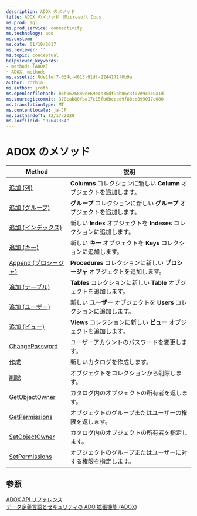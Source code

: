 ```yaml
---
description: ADOX のメソッド
title: ADOX のメソッド |Microsoft Docs
ms.prod: sql
ms.prod_service: connectivity
ms.technology: ado
ms.custom: ''
ms.date: 01/19/2017
ms.reviewer: ''
ms.topic: conceptual
helpviewer_keywords:
- methods [ADOX]
- ADOX, methods
ms.assetid: 8de11ef7-034c-4613-91df-2244171f0b9a
author: rothja
ms.author: jroth
ms.openlocfilehash: b6b0626880ee69e4a35df9bb86c3f07d9c3c0a1d
ms.sourcegitcommit: 370cab80fba17c15fb0bceed9f80cb099017e000
ms.translationtype: MT
ms.contentlocale: ja-JP
ms.lasthandoff: 12/17/2020
ms.locfileid: "97641354"
---
```

# <a name="adox-methods"></a>ADOX のメソッド

|Method|説明|  
|-|-|  
|[追加 (列)](./append-method-adox-columns.md)|**Columns** コレクションに新しい **Column** オブジェクトを追加します。|  
|[追加 (グループ)](./append-method-adox-groups.md)|**グループ** コレクションに新しい **グループ** オブジェクトを追加します。|  
|[追加 (インデックス)](./append-method-adox-indexes.md)|新しい **Index** オブジェクトを **Indexes** コレクションに追加します。|  
|[追加 (キー)](./append-method-adox-keys.md)|新しい **キー** オブジェクトを **Keys** コレクションに追加します。|  
|[Append (プロシージャ)](./append-method-adox-procedures.md)|**Procedures** コレクションに新しい **プロシージャ** オブジェクトを追加します。|  
|[追加 (テーブル)](./append-method-adox-tables.md)|**Tables** コレクションに新しい **Table** オブジェクトを追加します。|  
|[追加 (ユーザー)](./append-method-adox-users.md)|新しい **ユーザー** オブジェクトを **Users** コレクションに追加します。|  
|[追加 (ビュー)](./append-method-adox-views.md)|**Views** コレクションに新しい **ビュー** オブジェクトを追加します。|  
|[ChangePassword](./changepassword-method-adox.md)|ユーザーアカウントのパスワードを変更します。|  
|[作成](./create-method-adox.md)|新しいカタログを作成します。|  
|[削除](./delete-method-adox-collections.md)|オブジェクトをコレクションから削除します。|  
|[GetObjectOwner](./getobjectowner-method-adox.md)|カタログ内のオブジェクトの所有者を返します。|  
|[GetPermissions](./getpermissions-method-adox.md)|オブジェクトのグループまたはユーザーの権限を返します。|  
|[SetObjectOwner](./setobjectowner-method.md)|カタログ内のオブジェクトの所有者を指定します。|  
|[SetPermissions](./setpermissions-method-adox.md)|オブジェクトのグループまたはユーザーに対する権限を指定します。|  
  
## <a name="see-also"></a>参照  
 [ADOX API リファレンス](./adox-object-model.md)   
 [データ定義言語とセキュリティの ADO 拡張機能 (ADOX)](../../guide/extensions/ado-extensions-for-data-definition-language-and-security-adox.md)